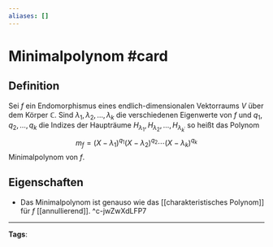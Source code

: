 ```yaml
---
aliases: []
---
```


# Minimalpolynom #card
## Definition
Sei $f$ ein Endomorphismus eines endlich-dimensionalen Vektorraums $V$ über dem Körper $\mathbb{C}$. Sind $\lambda_{1}, \lambda_{2}, \ldots, \lambda_{k}$ die verschiedenen Eigenwerte von $f$ und $q_{1}, q_{2}, \ldots, q_{k}$ die Indizes der Haupträume $H_{\lambda_{1}}, H_{\lambda_{2}}, \ldots, H_{\lambda_{k^{\prime}}}$ so heißt das Polynom
$$
m_{f}=\left(X-\lambda_{1}\right)^{q_{1}}\left(X-\lambda_{2}\right)^{q_{2}} \cdots\left(X-\lambda_{k}\right)^{q_{k}}
$$
Minimalpolynom von $f$.
## Eigenschaften
- Das Minimalpolynom ist genauso wie das [[charakteristisches Polynom]] für $f$ [[annullierend]].
^c-jwZwXdLFP7
---
**Tags**: 